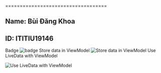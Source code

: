 ===================================
## Name: Bùi Đăng Khoa
## ID: ITITIU19146

Badge
![badge](https://github.com/buidangkhoa252001/Lab5_Mobile/assets/69308123/31b5ee8d-b0f7-4c01-8449-c9f68a91a2b4)
Store data in ViewModel
![Store data in ViewModel](https://github.com/buidangkhoa252001/Lab5_Mobile/assets/69308123/dab057e3-9723-48b6-abc6-715e66d1e750)
Use LiveData with ViewModel

![Use LiveData with ViewModel](https://github.com/buidangkhoa252001/Lab5_Mobile/assets/69308123/0502fa76-a25f-4b2c-b0cf-4e58b7e4ad2c)


